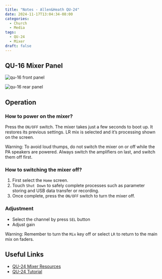 ```yaml
---
title: "Notes - Allen&Heath QU-24"
date: 2024-11-17T13:04:34-08:00
categories:
  - Church
  - Media
tags:
  - QU-24
  - Mixer
draft: false
---
```


## QU-16 Mixer Panel
![qu-16 front panel](/images/2025/qu-24-front-panel.png)

![qu-16 rear panel](/images/2025/qu-24-rear-panel.png)

## Operation
### How to power on the mixer?
Press the `ON/OFF` switch.
The mixer takes just a few seconds to boot up. 
It restores its previous settings. 
LR mix is selected and it’s processing shown on the screen.

Warning:
To avoid loud thumps, do not switch the mixer on or off
while the PA speakers are powered. Always switch the
amplifiers on last, and switch them off first.

### How to switching the mixer off?
1. First select the `Home` screen.
2. Touch `Shut Down` to safely complete processes such as parameter storing and USB data transfer or recording.
3. Once complete, press the `ON/OFF` switch to turn the mixer off.

### Adjustment
* Select the channel by press `SEL` button
* Adjust gain

Warning:
Remember to turn the `Mix` key off or select `LR` to return to the main mix on faders.

## Useful Links
* [QU-24 Mixer Resources](https://www.allen-heath.com/hardware/qu/qu-24/resources/)
* [QU-24 Tutorial](https://www.youtube.com/watch?v=WZWexI3vJ1U&list=PLztcw5PSecKe2lj48bDXoV9TNbQnc2czC&index=1&pp=iAQB)
